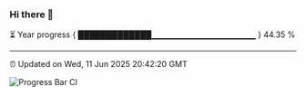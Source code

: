 ### Hi there 👋

⏳ Year progress { █████████████▁▁▁▁▁▁▁▁▁▁▁▁▁▁▁▁▁ } 44.35 %

---

⏰ Updated on Wed, 11 Jun 2025 20:42:20 GMT

![Progress Bar CI](https://github.com/IshwaranRudhara/GIT-ACTION/workflows/Progress%20Bar%20CI/badge.svg)
